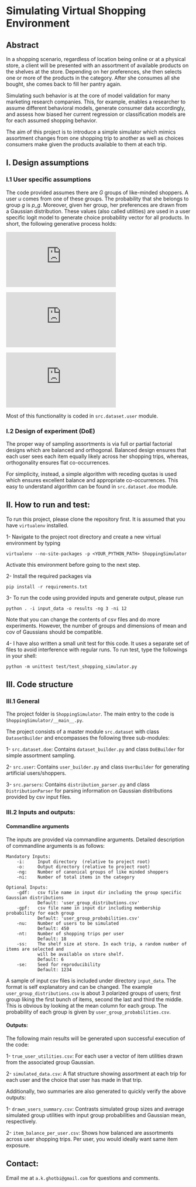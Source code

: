# Simulating Virtual Shopping Environment

## Abstract
In a shopping scenario, regardless of location being online or at a  physical store, a client will be presented with an assortment of available products on the shelves at the store. Depending on her preferences, she then selects one or more of the products in the category. After she consumes all she bought, she comes back to fill her pantry again. 

Simulating such behavior is at the core of model validation for many marketing research companies. This, for example, enables a researcher to assume different behavioral models, generate consumer data accordingly, and assess how biased her current regression or classification models are for each assumed shopping behavior.

The aim of this project is to introduce a simple simulator which mimics assortment changes from one shopping trip to another as well as choices consumers make given the products available to them at each trip.  

## I. Design assumptions
### I.1 User specific assumptions
The code provided assumes there are *G* groups of like-minded shoppers. A user *u* comes from one of these groups. The probability that she belongs to group *g* is *p_g*. Moreover, given her group, her preferences are drawn from a Gaussian distribution. These values (also called utilities) are used in a user specific logit model to generate choice probability vector for all products. In short, the following generative process holds:

![group_draw](https://latex.codecogs.com/gif.latex?g_u%3A%20Mult%28p_1%2C%20%5Cldots%2C%20p_G%3B1%29)

![utility_draw](https://latex.codecogs.com/gif.latex?%5Cbeta_u%7Cg_u%3A%5C%20Gaussian%28%5Cmu_%7Bg%2Cu%7D%2C%20%5CSigma_%7Bg%2Cu%7D%29%2C%5C%20%5Cbeta_u%5Cin%20%5Cmathbb%7BR%7D%5E%7BnumItems%7D)

![choice_prob](https://latex.codecogs.com/gif.latex?p%28select%5C%20item_j%7Cassortment%5C%20A%2C%20%5Cbeta_u%29%20%3D%20%5Cfrac%7Be%5E%7B%5Cbeta_%7Bu%2Cj%7D%7D%7D%7B%5Csum_%7Bj%5Cin%20A%7D%20e%5E%7B%5Cbeta_%7Bu%2Cj%7D%7D%7D)

Most of this functionality is coded in ``src.dataset.user`` module.

### I.2 Design of experiment (DoE)
The proper way of sampling assortments is via full or partial factorial designs which are balanced and orthogonal. Balanced design ensures that each user sees each item equally likely across her shopping trips, whereas, orthogonality ensures flat co-occurrences.

For simplicity, instead, a simple algorithm with receding quotas is used which ensures excellent balance and appropriate co-occurrences. This easy to understand algorithm can be found in ``src.dataset.doe`` module.

## II. How to run and test:
To run this project, please clone the repository first. It is assumed that you have ``virtualenv`` installed.

1- Navigate to the project root directory and create a new virtual environment by typing 
```angular2html
virtualenv --no-site-packages -p <YOUR_PYTHON_PATH> ShoppingSimulator

``` 
Activate this environment before going to the next step.

2- Install the required packages via
```angular2html
pip install -r requirements.txt
```

3- To run the code using provided inputs and generate output, please run
```angular2html
python . -i input_data -o results -ng 3 -ni 12
```
Note that you can change the contents of csv files and do more experiments. However, the number of groups and dimensions of mean and cov of Gaussians should be compatible.

4- I have also written a small unit test for this code. It uses a separate set of files to avoid interference with regular runs. To run test, type the followings in your shell:
```angular2html
python -m unittest test/test_shopping_simulator.py
```

## III. Code structure
### III.1 General
The project folder is ``ShoppingSimulator``. The main entry to the code is ``ShoppingSimulator/__main__.py``. 

The project consists of a master module ``src.dataset`` with class ``DatasetBuilder`` and encompasses the following three sub-modules:

1- ``src.dataset.doe``: Contains ``dataset_builder.py`` and class ``DoEBuilder`` for simple assortment sampling.

2- ``src.user``: Contains ``user_builder.py`` and class ``UserBuilder`` for generating artificial users/shoppers.

3- ``src.parsers``: Contains ``distribution_parser.py`` and class ``DistributionParser`` for parsing information on Gaussian distributions provided by csv input files.

### III.2 Inputs and outputs: 
#### Commandline arguments
The inputs are provided via commandline arguments. Detailed description of commandline arguments is as follows:
```angular2html
Mandatory Inputs:
    -i:     Input directory  (relative to project root)
    -o:     Output directory (relative to project root)
    -ng:    Number of canonical groups of like minded shoppers
    -ni:    Number of total items in the category

Optional Inputs:
    -gdf:   csv file name in input dir including the group specific Gaussian distributions
            Default: 'user_group_distributions.csv'
    -gpf:   csv file name in input dir including membership probability for each group
            Default: 'user_group_probabilities.csv'
    -nu:    Number of users to be simulated
            Default: 450
    -nt:    Number of shopping trips per user
            Default: 18
    -ss:    The shelf size at store. In each trip, a random number of items are selected and
            will be available on store shelf.
            Default: 6
    -se:    Seed for reproducibility
            Default: 1234
```
A sample of input csv files is included under directory ``input_data``. The format is self explanatory and can be changed.
The example ``user_group_distributions.csv`` is about 3 polarized groups of users; first group liking the first bunch of items, second the last and third the middle. This is obvious by looking at the mean column for each group.
The probability of each group is given by ``user_group_probabilities.csv``.


#### Outputs:
The following main results will be generated upon successful execution of the code:

1- ``true_user_utilities.csv``: For each user a vector of item utilities drawn from the associated group Gaussian.

2- ``simulated_data.csv``: A flat structure showing assortment at each trip for each user and the choice that user has made in that trip.

Additionally, two summaries are also generated to quickly verify the above outputs:

1- ``drawn_users_summary.csv``: Contrasts simulated group sizes and average simulated group utilities with  input group probabilities and Gaussian mean, respectively.

2- ``item_balance_per_user.csv``: Shows how balanced are assortments across user shopping trips. Per user, you would ideally want same item exposure.

## Contact:
Email me at ``a.k.ghotbi@gmail.com`` for questions and comments.

